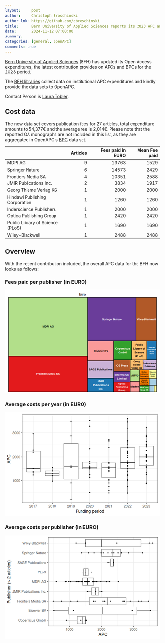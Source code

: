 ```yaml
---
layout:     post
author:     Christoph Broschinski
author_lnk: https://github.com/cbroschinski
title:      Bern University of Applied Sciences reports its 2023 APC and BPC expenditures
date:       2024-11-12 07:00:00
summary:    
categories: [general, openAPC]
comments: true
---
```





[Bern University of Applied Sciences](http://www.bfh.ch/) (BFH) has updated its Open Access expenditures, the latest contribution provides on APCs and BPCs for the 2023 period.

The [BFH libraries](https://www.bfh.ch/de/ueber-die-bfh/standorte-infrastruktur/bibliotheken/) collect data on institutional APC expenditures and kindly provide the data sets to OpenAPC.

Contact Person is [Laura Tobler](mailto:laura.tobler@bfh.ch).

## Cost data



The new data set covers publication fees for 27 articles, total expenditure amounts to 54,377€ and the average fee is 2,014€. Please note that the reported OA monographs are not included in this list, as they are aggregated in OpenAPC's [BPC](https://github.com/OpenAPC/openapc-de/blob/master/data/bpc.csv) data set.



|                                 | Articles| Fees paid in EURO| Mean Fee paid|
|:--------------------------------|--------:|-----------------:|-------------:|
|MDPI AG                          |        9|             13763|          1529|
|Springer Nature                  |        6|             14573|          2429|
|Frontiers Media SA               |        4|             10351|          2588|
|JMIR Publications Inc.           |        2|              3834|          1917|
|Georg Thieme Verlag KG           |        1|              2000|          2000|
|Hindawi Publishing Corporation   |        1|              1260|          1260|
|Inderscience Publishers          |        1|              2000|          2000|
|Optica Publishing Group          |        1|              2420|          2420|
|Public Library of Science (PLoS) |        1|              1690|          1690|
|Wiley-Blackwell                  |        1|              2488|          2488|



## Overview

With the recent contribution included, the overall APC data for the BFH now looks as follows:

### Fees paid per publisher (in EURO)

![plot of chunk tree_bfh_2024_11_12_full](/figure/tree_bfh_2024_11_12_full-1.png)

###  Average costs per year (in EURO)

![plot of chunk box_bfh_2024_11_12_year_full](/figure/box_bfh_2024_11_12_year_full-1.png)


###  Average costs per publisher (in EURO)

![plot of chunk box_bfh_2024_11_12_publisher_full](/figure/box_bfh_2024_11_12_publisher_full-1.png)
